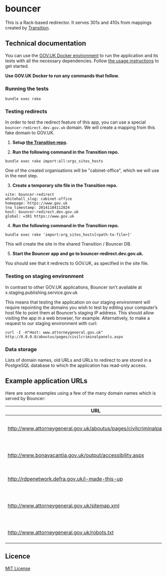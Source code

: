 # bouncer

This is a Rack-based redirector. It serves 301s and 410s from mappings created by [Transition](https://github.com/alphagov/transition).

## Technical documentation

You can use the [GOV.UK Docker environment](https://github.com/alphagov/govuk-docker) to run the application and its tests with all the necessary dependencies. Follow [the usage instructions](https://github.com/alphagov/govuk-docker#usage) to get started.

**Use GOV.UK Docker to run any commands that follow.**

### Running the tests

```
bundle exec rake
```

### Testing redirects

In order to test the redirect feature of this app, you can use a special `bouncer-redirect.dev.gov.uk` domain. We will create a mapping from this fake domain to GOV.UK.

1. **Setup [the Transition repo](https://github.com/alphagov/transition).**

2. **Run the following command in the Transition repo.**

  ```
  bundle exec rake import:all:orgs_sites_hosts
  ```

  One of the created organisations will be "cabinet-office", which we will use in the next step.

3. **Create a temporary site file in the Transition repo.**

  ```
  site: bouncer-redirect
  whitehall_slug: cabinet-office
  homepage: https://www.gov.uk
  tna_timestamp: 20141104112824
  host: bouncer-redirect.dev.gov.uk
  global: =301 https://www.gov.uk
  ```

4. **Run the following command in the Transition repo.**

  ```
  bundle exec rake 'import:org_sites_hosts[<path-to-file>]'
  ```

  This will create the site in the shared Transition / Bouncer DB.

5. **Start the Bouncer app and go to bouncer-redirect.dev.gov.uk.**

  You should see that it redirects to GOV.UK, as specified in the site file.

### Testing on staging environment

In contrast to other GOV.UK applications, Bouncer isn't available at x.staging.publishing.service.gov.uk

This means that testing the application on our staging environment will require repointing the domains you wish to test by editing your computer’s host file to point them at Bouncer’s staging IP address. This should allow visiting the app in a web browser, for example. Alternatively, to make a request to our staging environment with curl:

```
curl -I -H"Host: www.attorneygeneral.gov.uk" http://0.0.0.0/aboutus/pages/civilcriminalpanels.aspx
```

### Data storage

Lists of domain names, old URLs and URLs to redirect to are stored in a
PostgreSQL database to which the application has read-only access.

## Example application URLs

Here are some examples using a few of the many domain names which is served by
Bouncer:

| URL | Description |
| --- | ----------- |
| http://www.attorneygeneral.gov.uk/aboutus/pages/civilcriminalpanels.aspx | Serves a redirect to a page on GOV.UK |
| http://www.bonavacantia.gov.uk/output/accessibility.aspx | Serves a 410 archive page |
| http://rdpenetwork.defra.gov.uk/i-made-this-up | Serves a 404 not found page |
| http://www.attorneygeneral.gov.uk/sitemap.xml | Serves a sitemap of all redirects for the domain |
| http://www.attorneygeneral.gov.uk/robots.txt | Serves a minimal robots.txt |


## Licence

[MIT License](LICENCE)
